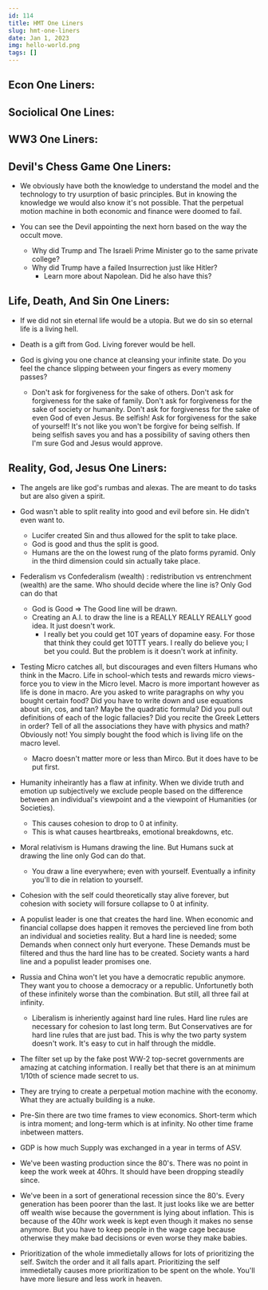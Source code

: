 ```yaml
---
id: 114
title: HMT One Liners
slug: hmt-one-liners
date: Jan 1, 2023
img: hello-world.png
tags: []
---
```



## Econ One Liners:
## Sociolical One Lines:
## WW3 One Liners:
## Devil's Chess Game One Liners:
* We obviously have both the knowledge to understand the model and the technology to try usurption of basic principles. But in knowing the knowledge we would also know it's not possible. That the perpetual motion machine in both economic and finance were doomed to fail.

* You can see the Devil appointing the next horn based on the way the occult move. 
  * Why did Trump and The Israeli Prime Minister go to the same private college?
  * Why did Trump have a failed Insurrection just like Hitler?
    * Learn more about Napolean. Did he also have this?
## Life, Death, And Sin One Liners:
* If we did not sin eternal life would be a utopia. But we do sin so eternal life is a living hell.
* Death is a gift from God. Living forever would be hell.


* God is giving you one chance at cleansing your infinite state. Do you feel the chance slipping between your fingers as every momeny passes?
  * Don't ask for forgiveness for the sake of others. Don't ask for forgiveness for the sake of family. Don't ask for forgiveness for the sake of society or humanity. 
  Don't ask for forgiveness for the sake of even God of even Jesus. Be selfish! Ask for forgiveness for the sake of yourself! It's not like you won't be forgive for being selfish. If being selfish saves you and has a possibility of saving others then I'm sure God and Jesus would approve.
## Reality, God, Jesus One Liners:
* The angels are like god's rumbas and alexas. The are meant to do tasks but are also given a spirit.

* God wasn't able to split reality into good and evil before sin. He didn't even want to. 
  * Lucifer created Sin and thus allowed for the split to take place.
  * God is good and thus the split is good.
  * Humans are the on the lowest rung of the plato forms pyramid. Only in the third dimension could sin actually take place.

* Federalism vs Confederalism (wealth) : redistribution vs entrenchment (wealth) are the same. Who should decide where the line is? Only God can do that
  * God is Good => The Good line will be drawn.
  * Creating an A.I. to draw the line is a REALLY REALLY REALLY good idea. It just doesn't work.
    * I really bet you could get 10T years of dopamine easy. For those that think they could get 10TTT years. I really do believe you; I bet you could. But the problem is it doesn't work at infinity.
* Testing Micro catches all, but discourages and even filters Humans who think in the Macro. Life in school-which tests and rewards micro views-force you to view in the Micro level. Macro is more important however as life is done in macro. Are you asked to write paragraphs on why you bought certain food? Did you have to write down and use equations about sin, cos, and tan? Maybe the quadratic formula? Did you pull out definitions of each of the logic fallacies? Did you recite the Greek Letters in order? Tell of all the associations they have with physics and math? Obviously not! You simply bought the food which is living life on the macro level.
  * Macro doesn't matter more or less than Mirco. But it does have to be put first.

* Humanity inheirantly has a flaw at infinity. When we divide truth and emotion up subjectively we exclude people based on the difference between an individual's viewpoint and a the viewpoint of Humanities (or Societies). 
  * This causes cohesion to drop to 0 at infinity.
  * This is what causes heartbreaks, emotional breakdowns, etc.

* Moral relativism is Humans drawing the line. But Humans suck at drawing the line only God can do that.
  * You draw a line everywhere; even with yourself. Eventually a infinity you'll to die in relation to yourself.

* Cohesion with the self could theoretically stay alive forever, but cohesion with society will forsure collapse to 0 at infinity.

* A populist leader is one that creates the hard line. When economic and financial collapse does happen it removes the percieved line from both an individual and societies reality. But a hard line is needed; some Demands when connect only hurt everyone. These Demands must be filtered and thus the hard line has to be created. Society wants a hard line and a populist leader promises one.
* Russia and China won't let you have a democratic republic anymore. They want you to choose a democracy or a republic. Unfortunetly both of these infinitely worse than the 
  combination. But still, all three fail at infinity.
  * Liberalism is inheriently against hard line rules. Hard line rules are necessary for cohesion to last long term. But Conservatives are for hard line rules that are just bad. This 
    is why the two party system doesn't work. It's easy to cut in half through the middle.
* The filter set up by the fake post WW-2 top-secret governments are amazing at catching information. I really bet that there is an at minimum 1/10th of science made secret to us.
* They are trying to create a perpetual motion machine with the economy. What they are actually building is a nuke.
* Pre-Sin there are two time frames to view economics. Short-term which is intra moment; and long-term which is at infinity. No other time frame inbetween matters.
* GDP is how much Supply was exchanged in a year in terms of ASV.

* We've been wasting production since the 80's. There was no point in keep the work week at 40hrs. It should have been dropping steadily since.
* We've been in a sort of generational recession since the 80's. Every generation has been poorer than the last. It just looks like we are better off wealth wise because the government is lying about inflation. This is because of the 40hr work week is kept even though it makes no sense anymore. But you have to keep people in the wage cage because otherwise they make bad decisions or even worse they make babies. 

* Prioritization of the whole immedietally allows for lots of prioritizing the self. Switch the order and it all falls apart. Prioritizing the self immedietally causes more prioritization to be spent on the whole. You'll have more liesure and less work in heaven.